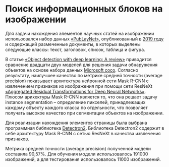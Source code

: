 Поиск информационных блоков на изображении
=====================

Для задачи нахождения элементов научных статей на изображении использовался набор данных [«PubLayNet»](https://github.com/ibm-aur-nlp/PubLayNet), опубликованный в [2019 году](https://arxiv.org/abs/1908.07836) и содержащий размеченные документы, в которых выделены следующие классы: текст, заголовок, список, таблица и фигура. 

В статье [«Object detection with deep learning: A review»](https://www.elibrary.ru/item.asp?id=41983194) приводится сравнение двадцати двух моделей для решения задачи обнаружения объектов на основе набора данных [Microsoft coco](https://link.springer.com/chapter/10.1007/978-3-319-10602-1_48). Согласно результату, наилучшее качество по метрике средней точности (average precision) показывает архитектура нейронной сети Mask R-CNN с извлечением признаков из изображения при помощи сети ResNeXt [«Aggregated Residual Transformations for Deep Neural Networks»](https://arxiv.org/abs/1611.05431). Плюсом арихектуры Mask R-CNN является то, что она решает задачу instance segmentation –  определение пикселей, принадлежащих каждому объекту каждого класса по отдельности, что позволяет получать высокое качество при сегментации объектов на изображении.

Для реализации нахождения элементов страницы была выбрана программная библиотека [Detectron2](https://github.com/facebookresearch/detectron2). Библиотека Detectron2 содержит в себе архитектуру Mask R-CNN с сетью ResNeXt в качества извлечения признаков.

Метрика средней точности (average precision) полученной модели составила 90,57%. Для обучения модели использовалось 191000 изображений, а для тестирования использовалось 11000 изображений.